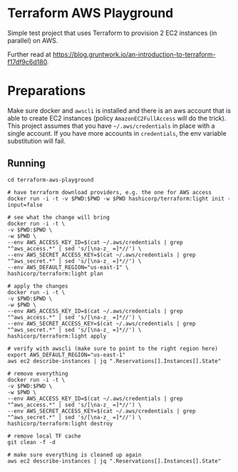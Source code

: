 # Terraform AWS Playground

Simple test project that uses Terraform to provision 2 EC2 instances (in parallel) on AWS. 

Further read at https://blog.gruntwork.io/an-introduction-to-terraform-f17df9c6d180.

# Preparations

Make sure docker and `awscli` is installed and there is an aws account that is able to create EC2 instances (policy `AmazonEC2FullAccess` will do the trick).
This project assumes that you have `~/.aws/credentials` in place with a single account. If you have more accounts in `credentials`, the env variable substitution will fail.


## Running

```
cd terraform-aws-playground

# have terraform download providers, e.g. the one for AWS access
docker run -i -t -v $PWD:$PWD -w $PWD hashicorp/terraform:light init -input=false

# see what the change will bring
docker run -i -t \
-v $PWD:$PWD \
-w $PWD \
--env AWS_ACCESS_KEY_ID=$(cat ~/.aws/credentials | grep "^aws_access.*" | sed 's/[\na-z_ =]*//') \
--env AWS_SECRET_ACCESS_KEY=$(cat ~/.aws/credentials | grep "^aws_secret.*" | sed 's/[\na-z_ =]*//') \
--env AWS_DEFAULT_REGION="us-east-1" \
hashicorp/terraform:light plan

# apply the changes
docker run -i -t \
-v $PWD:$PWD \
-w $PWD \
--env AWS_ACCESS_KEY_ID=$(cat ~/.aws/credentials | grep "^aws_access.*" | sed 's/[\na-z_ =]*//') \
--env AWS_SECRET_ACCESS_KEY=$(cat ~/.aws/credentials | grep "^aws_secret.*" | sed 's/[\na-z_ =]*//') \
hashicorp/terraform:light apply

# verify with awscli (make sure to point to the right region here)
export AWS_DEFAULT_REGION="us-east-1"
aws ec2 describe-instances | jq ".Reservations[].Instances[].State" 

# remove everything
docker run -i -t \
-v $PWD:$PWD \
-w $PWD \
--env AWS_ACCESS_KEY_ID=$(cat ~/.aws/credentials | grep "^aws_access.*" | sed 's/[\na-z_ =]*//') \
--env AWS_SECRET_ACCESS_KEY=$(cat ~/.aws/credentials | grep "^aws_secret.*" | sed 's/[\na-z_ =]*//') \
hashicorp/terraform:light destroy

# remove local TF cache
git clean -f -d

# make sure everything is cleaned up again
aws ec2 describe-instances | jq ".Reservations[].Instances[].State" 
```
